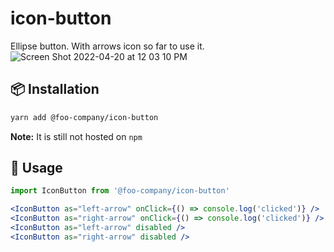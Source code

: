 # icon-button
Ellipse button.
With arrows icon so far to use it.
![Screen Shot 2022-04-20 at 12 03 10 PM](https://user-images.githubusercontent.com/4967157/164274086-8fc503e9-3133-4158-b49c-837729e22f7e.png)

## 📦 Installation
```bash
yarn add @foo-company/icon-button
```
__Note:__ It is still not hosted on `npm`

## 🧩 Usage
```jsx
import IconButton from '@foo-company/icon-button'

<IconButton as="left-arrow" onClick={() => console.log('clicked')} />
<IconButton as="right-arrow" onClick={() => console.log('clicked')} />
<IconButton as="left-arrow" disabled />
<IconButton as="right-arrow" disabled />
```

